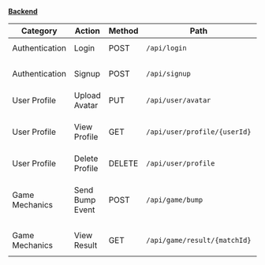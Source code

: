 **[Backend](https://github.com/Shyan-spec/bump-it-backend)**

| Category        | Action          | Method | Path                        | Type       | Parameters                                          |
|-----------------|-----------------|--------|-----------------------------|------------|----------------------------------------------------|
| Authentication  | Login           | POST   | `/api/login`                | JSON       | `email`, `password`                                 |
| Authentication  | Signup          | POST   | `/api/signup`               | JSON       | `email`, `password`, `name`                         |
| User Profile    | Upload Avatar   | PUT    | `/api/user/avatar`          | FormData   | `avatar` (file)                                     |
| User Profile    | View Profile    | GET    | `/api/user/profile/{userId}`| JSON       | `userId` (optional, path parameter)                 |
| User Profile    | Delete Profile  | DELETE | `/api/user/profile`         | JSON       |                                                     |
| Game Mechanics  | Send Bump Event | POST   | `/api/game/bump`            | JSON       | `opponentId`, `choice` (`rock`, `scissor`, `paper`) |
| Game Mechanics  | View Result     | GET    | `/api/game/result/{matchId}`| JSON       | `matchId` (path parameter)                          |
